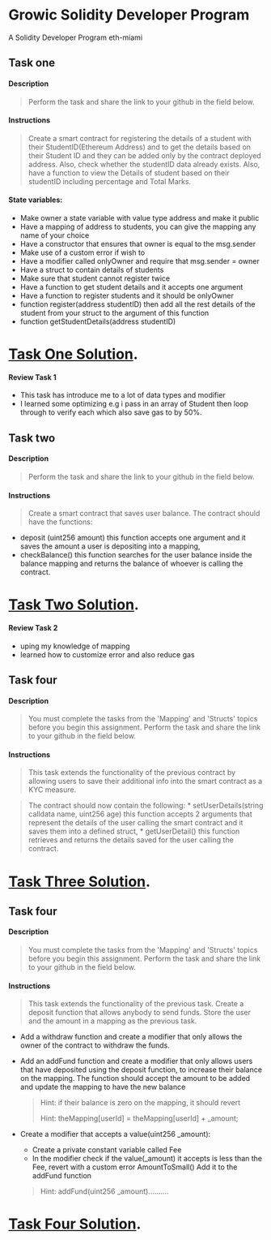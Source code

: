 # Growic Solidity Developer Program
A  Solidity Developer Program eth-miami

## Task one


#### **Description**

> Perform the task and share the link to your github in the field below.

#### **Instructions**
> Create a smart contract for registering the details of a student with their StudentID(Ethereum Address) and to get the details based on their Student ID and they can be added only by the contract deployed address. Also, check whether the studentID data already exists. Also, have a function to view the Details of student based on their studentID including percentage and Total Marks.

#### **State variables:**

* Make owner a state variable with value type address and make it public
* Have a mapping of address to students, you can give the mapping any name of your choice
* Have a constructor that ensures that owner is equal to the msg.sender
* Make use of a custom error if wish to
* Have a modifier called onlyOwner and require that msg.sender = owner
* Have a struct to contain details of students
* Make sure that student cannot register twice
* Have a function to get student details and it accepts one argument
* Have a function to register students and it should be onlyOwner
* function register(address studentID) then add all the rest details of the student from your struct to the argument of this function
* function getStudentDetails(address studentID)

# [Task One Solution](https://github.com/ikpeku/Growic-Solidity-Developer-Program/blob/main/Task1%20(primitive%20data%20type)/PrimitiveDataType.sol).

#### **Review Task 1**
- This task has introduce me to a lot of data types and modifier
- I learned some optimizing e.g i pass in an array of Student then loop through to verify each which also save gas to by 50%.


## Task two

#### **Description**

> Perform the task and share the link to your github in the field below.

#### **Instructions**
> Create a smart contract that saves user balance. The contract should have the functions:

* deposit (uint256 amount) this function accepts one argument and it saves the amount a user is depositing into a mapping,
* checkBalance() this function searches for the user balance inside the balance mapping and returns the balance of whoever is calling the contract.

# [Task Two Solution](https://github.com/ikpeku/Growic-Solidity-Developer-Program/blob/main/Task2%20(mappings)/Mappings.sol).

#### **Review Task 2**
- uping my knowledge of mapping 
- learned how to customize error and also reduce gas


## Task four

#### **Description**

> You must complete the tasks from the 'Mapping' and 'Structs' topics before you begin this assignment.
Perform the task and share the link to your github in the field below.

#### **Instructions**

> This task extends the functionality of the previous contract by allowing users to save their additional info into the smart contract as a KYC measure.

> The contract should now contain the following:
    * setUserDetails(string calldata name, uint256 age) this function accepts 2 arguments that represent the details of the user calling the smart contract and it saves them into a defined struct,
    * getUserDetail() this function retrieves and returns the details saved for the user calling the contract.


# [Task Three Solution](https://github.com/ikpeku/Growic-Solidity-Developer-Program/blob/main/Task3(Struct)/Struct.sol).



## Task four

#### **Description**

> You must complete the tasks from the 'Mapping' and 'Structs' topics before you begin this assignment.
Perform the task and share the link to your github in the field below.

#### **Instructions**

> This task extends the functionality of the previous task. Create a deposit function that allows anybody to send funds. Store the user and the amount in a mapping as the previous task.

* Add a withdraw function and create a modifier that only allows the owner of the contract to withdraw the funds.
* Add an addFund function and create a modifier that only allows users that have deposited using the deposit function, to increase their balance on the mapping. The function should accept the amount to be added and update the mapping to have the new balance
    > Hint: if their balance is zero on the mapping, it should revert
    >
    > Hint: theMapping[userId] = theMapping[userId] + _amount;

* Create a modifier that accepts a value(uint256 _amount):
    * Create a private constant variable called Fee
    * In the modifier check if the value(_amount) it accepts is less than the Fee, revert with a custom error AmountToSmall()
Add it to the addFund function
    > Hint: addFund(uint256 _amount)..........

# [Task Four Solution](https://github.com/ikpeku/Growic-Solidity-Developer-Program/blob/main/Task4(Modifiers)/Modifier.sol).